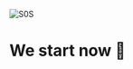 
![S0S](https://github.com/kubilaydirek/kubilaydirek/assets/97626735/7ef70f74-787d-4068-b717-87fcee8a48bd)

# We start now 👋

<!--
**kubilaydirek/kubilaydirek** is a ✨ _special_ ✨ repository because its `README.md` (this file) appears on your GitHub profile.

Here are some ideas to get you started:

- 🔭 I’m currently working on ...
- 🌱 I’m currently learning ...
- 👯 I’m looking to collaborate on ...
- 🤔 I’m looking for help with ...
- 💬 Ask me about ...
- 📫 How to reach me: ...
- 😄 Pronouns: ...
- ⚡ Fun fact: ...
-->
